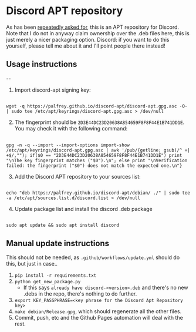Discord APT repository
==

As has been [repeatedly asked for](https://support.discord.com/hc/en-us/community/posts/360031737491-Give-us-an-apt-repository-Linux-), this is an APT repository for Discord. Note that I do not in anyway claim ownership over the .deb files here, this is just merely a nicer packaging option. Discord: if you want to do this yourself, please tell me about it and I'll point people there instead!

## Usage instructions
--
1. Import discord-apt signing key:
##
    wget -q https://palfrey.github.io/discord-apt/discord-apt.gpg.asc -O- | sudo tee /etc/apt/keyrings/discord-apt.gpg.asc > /dev/null

2. The fingerprint should be `2D3E44DC23D20638A854659F8F8F44E1B741DD1E`. You may check it with the following command:
##
    gpg -n -q --import --import-options import-show /etc/apt/keyrings/discord-apt.gpg.asc | awk '/pub/{getline; gsub(/^ +| +$/,""); if($0 == "2D3E44DC23D20638A854659F8F8F44E1B741DD1E") print "\nThe key fingerprint matches ("$0").\n"; else print "\nVerification failed: the fingerprint ("$0") does not match the expected one.\n"}

3. Add the Discord APT repository to your sources list:
##
    echo "deb https://palfrey.github.io/discord-apt/debian/ ./" | sudo tee -a /etc/apt/sources.list.d/discord.list > /dev/null

4. Update package list and install the discord .deb package
##
    sudo apt update && sudo apt install discord


Manual update instructions
--
This should not be needed, as `.github/workflows/update.yml` should do this, but just in case..

1. `pip install -r requirements.txt`
2. `python get_new_package.py`
    - If this says `already have discord-<version>.deb` and there's no new .debs in the repo, there's nothing to do further.
3. `export KEY_PASSPHRASE=<key phrase for the Discord Apt Repository key>`
4. `make debian/Release.gpg`, which should regenerate all the other files.
5. Commit, push, etc and the Github Pages automation will deal with the rest.
